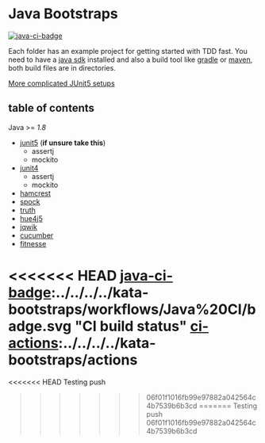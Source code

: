 # Java Bootstraps

[![java-ci-badge]][ci-actions]

Each folder has an example project for getting started with TDD fast.
You need to have a [java sdk](https://www.java.com/) installed and also a build tool like [gradle](http://gradle.org/) or [maven](https://maven.apache.org/), both build files are in directories.

[More complicated JUnit5 setups](https://github.com/junit-team/junit5-samples)

## table of contents

Java >= _1.8_
  * [junit5](junit5) (**if unsure take this**)
      * assertj
      * mockito
  * [junit4](junit4)
      * assertj
      * mockito
  * [hamcrest](hamcrest)
  * [spock](spock)
  * [truth](truth)
  * [hue4j5](hue4j5)
  * [jqwik](jqwik)
  * [cucumber](cucumber)
  * [fitnesse](fitnesse)

<<<<<<< HEAD
  [java-ci-badge]:../../../../kata-bootstraps/workflows/Java%20CI/badge.svg "CI build status"
  [ci-actions]:../../../../kata-bootstraps/actions
=======
  [java-ci-badge]:https://github.com/swkBerlin/kata-bootstraps/workflows/Java%20CI/badge.svg "CI build status"
  [ci-actions]: https://github.com/swkBerlin/kata-bootstraps/actions
<<<<<<< HEAD
Testing push
>>>>>>> 06f01f1016fb99e97882a042564c4b7539b6b3cd
=======
Testing push
>>>>>>> 06f01f1016fb99e97882a042564c4b7539b6b3cd
